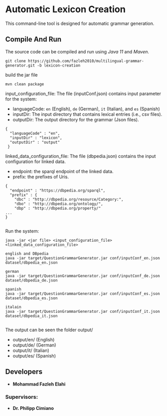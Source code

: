 # Automatic Lexicon Creation

This command-line tool is designed for automatic grammar generation.



## Compile And Run
<p>The source code can be compiled and run using <em>Java 11</em> and <em>Maven</em>.</p>

```shell script
git clone https://github.com/fazleh2010/multilingual-grammar-generator.git -b lexicon-creation
```
build the jar file
```shell script
mvn clean package
```
input_configuration_file: The file (inputConf.json) contains input parameter for the system:
- languageCode: `en` (English), `de` (German), `it` (Italian), and `es` (Spanish)
- inputDir: The input directory that contains lexical entries (i.e., csv files). 
- outputDir: The output directory for the grammar (Json files).


````input configuration file
{
  "languageCode" : "en",
  "inputDir" : "lexicon",
  "outputDir" : "output"
 }

````
linked_data_configuration_file: The file (dbpedia.json) contains the input configuration for linked data.
- endpoint: the sparql endpoint of the linked data.
- prefix: the prefixes of Uris.

````
{
  "endpoint" : "https://dbpedia.org/sparql",
  "prefix" : {
    "dbc" : "http://dbpedia.org/resource/Category:",
    "dbo" : "http://dbpedia.org/ontology/",
    "dbp" : "http://dbpedia.org/property/"
...
}
   
````


Run the system:
````shell script
java -jar <jar file> <input_configuration_file> <linked_data_configuration_file>

english and DBpedia
java -jar target/QuestionGrammarGenerator.jar conf/inputConf_en.json dataset/dbpedia_en.json 

german
java -jar target/QuestionGrammarGenerator.jar conf/inputConf_de.json dataset/dbpedia_de.json   

spanish
java -jar target/QuestionGrammarGenerator.jar conf/inputConf_es.json dataset/dbpedia_es.json        

italain
java -jar target/QuestionGrammarGenerator.jar conf/inputConf_it.json dataset/dbpedia_it.json  
                                 
````  

The output can be seen the folder output/

- output/en/ (English)
- output/de/ (German)
- output/it/ (Italian)
- output/es/ (Spanish)


## Developers
* **Mohammad Fazleh Elahi**
### Supervisors:
* **Dr. Philipp Cimiano**





